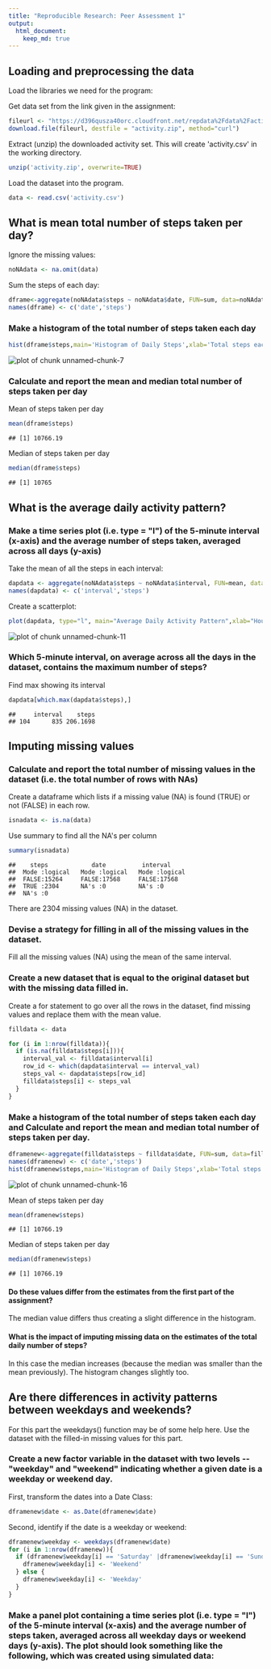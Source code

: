 ```yaml
---
title: "Reproducible Research: Peer Assessment 1"
output:
  html_document:
    keep_md: true
---
```



## Loading and preprocessing the data
Load the libraries we need for the program:


Get data set from the link given in the assignment:

```r
fileurl <- "https://d396qusza40orc.cloudfront.net/repdata%2Fdata%2Factivity.zip"
download.file(fileurl, destfile = "activity.zip", method="curl")
```

Extract (unzip) the downloaded activity set. This will create 'activity.csv' in the working directory.

```r
unzip('activity.zip', overwrite=TRUE)
```

Load the dataset into the program.

```r
data <- read.csv('activity.csv')
```


## What is mean total number of steps taken per day?
Ignore the missing values:

```r
noNAdata <- na.omit(data)
```
Sum the steps of each day:

```r
dframe<-aggregate(noNAdata$steps ~ noNAdata$date, FUN=sum, data=noNAdata)
names(dframe) <- c('date','steps')
```
### Make a histogram of the total number of steps taken each day

```r
hist(dframe$steps,main='Histogram of Daily Steps',xlab='Total steps each day',col='grey',breaks=15)
```

![plot of chunk unnamed-chunk-7](figure/unnamed-chunk-7-1.png) 

### Calculate and report the mean and median total number of steps taken per day
Mean of steps taken per day

```r
mean(dframe$steps)
```

```
## [1] 10766.19
```
Median of steps taken per day

```r
median(dframe$steps)
```

```
## [1] 10765
```

## What is the average daily activity pattern?
### Make a time series plot (i.e. type = "l") of the 5-minute interval (x-axis) and the average number of steps taken, averaged across all days (y-axis)
Take the mean of all the steps in each interval:

```r
dapdata <- aggregate(noNAdata$steps ~ noNAdata$interval, FUN=mean, data=noNAdata)
names(dapdata) <- c('interval','steps')
```
Create a scatterplot:


```r
plot(dapdata, type="l", main="Average Daily Activity Pattern",xlab="Hour of the day", ylab="Average number of steps")
```

![plot of chunk unnamed-chunk-11](figure/unnamed-chunk-11-1.png) 

### Which 5-minute interval, on average across all the days in the dataset, contains the maximum number of steps?
Find max showing its interval

```r
dapdata[which.max(dapdata$steps),]
```

```
##     interval    steps
## 104      835 206.1698
```

## Imputing missing values

### Calculate and report the total number of missing values in the dataset (i.e. the total number of rows with NAs)
Create a dataframe which lists if a missing value (NA) is found (TRUE) or not (FALSE) in each row.

```r
isnadata <- is.na(data)
```
Use summary to find all the NA's per column

```r
summary(isnadata)
```

```
##    steps            date          interval      
##  Mode :logical   Mode :logical   Mode :logical  
##  FALSE:15264     FALSE:17568     FALSE:17568    
##  TRUE :2304      NA's :0         NA's :0        
##  NA's :0
```

There are 2304 missing values (NA) in the dataset.

### Devise a strategy for filling in all of the missing values in the dataset.
Fill all the missing values (NA) using the mean of the same interval.


### Create a new dataset that is equal to the original dataset but with the missing data filled in.
Create a for statement to go over all the rows in the dataset, find missing values and replace them with the mean value.


```r
filldata <- data

for (i in 1:nrow(filldata)){
  if (is.na(filldata$steps[i])){
    interval_val <- filldata$interval[i]
    row_id <- which(dapdata$interval == interval_val)
    steps_val <- dapdata$steps[row_id]
    filldata$steps[i] <- steps_val
  }
}
```

### Make a histogram of the total number of steps taken each day and Calculate and report the mean and median total number of steps taken per day.


```r
dframenew<-aggregate(filldata$steps ~ filldata$date, FUN=sum, data=filldata)
names(dframenew) <- c('date','steps')
hist(dframenew$steps,main='Histogram of Daily Steps',xlab='Total steps each day',col='grey',breaks=15)
```

![plot of chunk unnamed-chunk-16](figure/unnamed-chunk-16-1.png) 

Mean of steps taken per day

```r
mean(dframenew$steps)
```

```
## [1] 10766.19
```
Median of steps taken per day

```r
median(dframenew$steps)
```

```
## [1] 10766.19
```

####  Do these values differ from the estimates from the first part of the assignment?
The median value differs thus creating a slight difference in the histogram.
#### What is the impact of imputing missing data on the estimates of the total daily number of steps?
In this case the median increases (because the median was smaller than the mean previously). The histogram changes slightly too.

## Are there differences in activity patterns between weekdays and weekends?

For this part the weekdays() function may be of some help here. Use the dataset with the filled-in missing values for this part.

### Create a new factor variable in the dataset with two levels -- "weekday" and "weekend" indicating whether a given date is a weekday or weekend day.
First, transform the dates into a Date Class:

```r
dframenew$date <- as.Date(dframenew$date)
```
Second, identify if the date is a weekday or weekend:

```r
dframenew$weekday <- weekdays(dframenew$date)
for (i in 1:nrow(dframenew)){
  if (dframenew$weekday[i] == 'Saturday' |dframenew$weekday[i] == 'Sunday'){
    dframenew$weekday[i] <- 'Weekend'
  } else {
    dframenew$weekday[i] <- 'Weekday'
  }
}
```
### Make a panel plot containing a time series plot (i.e. type = "l") of the 5-minute interval (x-axis) and the average number of steps taken, averaged across all weekday days or weekend days (y-axis). The plot should look something like the following, which was created using simulated data:
